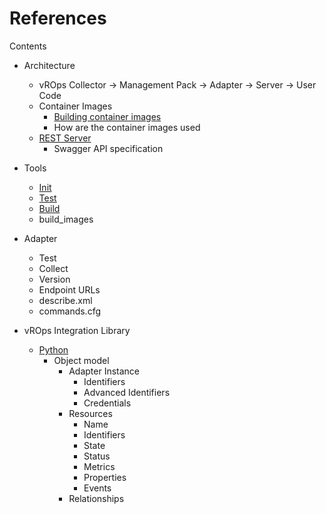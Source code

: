References
==========
Contents
* Architecture
  * vROps Collector &rarr; Management Pack &rarr; Adapter &rarr; Server &rarr; User Code
  * Container Images
    * [Building container images](docker.md)
    * How are the container images used
  * [REST Server](http_server.md)
    * Swagger API specification

* Tools
  * [Init](mp-init.md)
  * [Test](mp-test.md)
  * [Build](mp-build.md)
  * build_images

* Adapter
  * Test
  * Collect
  * Version
  * Endpoint URLs
  * describe.xml
  * commands.cfg

* vROps Integration Library
  * [Python](python-integration-module.md)
    * Object model
      * Adapter Instance
        * Identifiers
        * Advanced Identifiers
        * Credentials
      * Resources
        * Name
        * Identifiers
        * State
        * Status
        * Metrics
        * Properties
        * Events
      * Relationships
